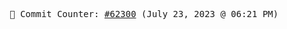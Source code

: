 <p align="center">
    <samp>
        📮 Commit Counter: <a href="https://github.com/Javascript-void0/Javascript-void0/commits/main">#62300</a> (July 23, 2023 @ 06:21 PM)
    </samp>
</p>